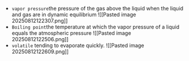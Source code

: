 * `vapor pressure`the pressure of the gas above the liquid when the liquid and gas are in dynamic equilibrium
![[Pasted image 20250812122307.png]]
* `Boiling point`the temperature at which the vapor pressure of a liquid equals the atmospheric pressure
![[Pasted image 20250812122506.png]]
* `volatile` tending to evaporate quickly.
![[Pasted image 20250812122609.png]]
